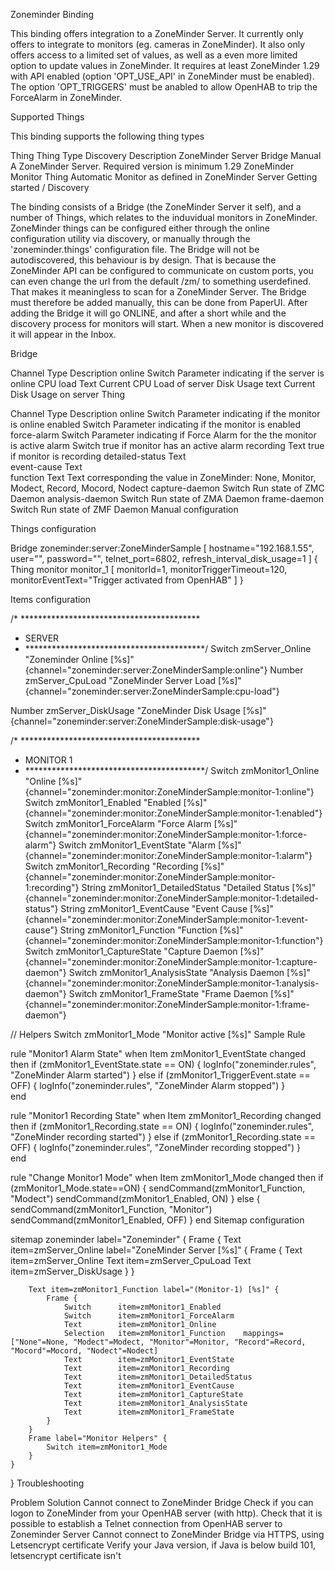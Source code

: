 Zoneminder Binding

This binding offers integration to a ZoneMinder Server. It currently only offers to integrate to monitors (eg. cameras in ZoneMinder). It also only offers access to a limited set of values, as well as a even more limited option to update values in ZoneMinder. It requires at least ZoneMinder 1.29 with API enabled (option 'OPT_USE_API' in ZoneMinder must be enabled). The option 'OPT_TRIGGERS' must be anabled to allow OpenHAB to trip the ForceAlarm in ZoneMinder.

Supported Things

This binding supports the following thing types

Thing	Thing Type	Discovery	Description
ZoneMinder Server	Bridge	Manual	A ZoneMinder Server. Required version is minimum 1.29
ZoneMinder Monitor	Thing	Automatic	Monitor as defined in ZoneMinder Server
Getting started / Discovery

The binding consists of a Bridge (the ZoneMinder Server it self), and a number of Things, which relates to the induvidual monitors in ZoneMinder. ZoneMinder things can be configured either through the online configuration utility via discovery, or manually through the 'zoneminder.things' configuration file. The Bridge will not be autodiscovered, this behaviour is by design. That is because the ZoneMinder API can be configured to communicate on custom ports, you can even change the url from the default /zm/ to something userdefined. That makes it meaningless to scan for a ZoneMinder Server. The Bridge must therefore be added manually, this can be done from PaperUI. After adding the Bridge it will go ONLINE, and after a short while and the discovery process for monitors will start. When a new monitor is discovered it will appear in the Inbox.

Bridge

Channel	Type	Description
online	Switch	Parameter indicating if the server is online
CPU load	Text	Current CPU Load of server
Disk Usage	text	Current Disk Usage on server
Thing

Channel	Type	Description
online	Switch	Parameter indicating if the monitor is online
enabled	Switch	Parameter indicating if the monitor is enabled
force-alarm	Switch	Parameter indicating if Force Alarm for the the monitor is active
alarm	Switch	true if monitor has an active alarm
recording	Text	true if monitor is recording
detailed-status	Text	
event-cause	Text	
function	Text	Text corresponding the value in ZoneMinder: None, Monitor, Modect, Record, Mocord, Nodect
capture-daemon	Switch	Run state of ZMC Daemon
analysis-daemon	Switch	Run state of ZMA Daemon
frame-daemon	Switch	Run state of ZMF Daemon
Manual configuration

Things configuration

Bridge zoneminder:server:ZoneMinderSample [ hostname="192.168.1.55", user="<USERNAME>", password="<PASSWORD>", telnet_port=6802, refresh_interval_disk_usage=1 ]
{
    Thing monitor monitor_1 [ monitorId=1, monitorTriggerTimeout=120, monitorEventText="Trigger activated from OpenHAB" ]
}

Items configuration

/* *****************************************
 * SERVER
 * *****************************************/
Switch zmServer_Online          "Zoneminder Online [%s]"            <switch>    {channel="zoneminder:server:ZoneMinderSample:online"}
Number zmServer_CpuLoad             "ZoneMinder Server Load [%s]"               {channel="zoneminder:server:ZoneMinderSample:cpu-load"}

Number zmServer_DiskUsage           "ZoneMinder Disk Usage [%s]"                {channel="zoneminder:server:ZoneMinderSample:disk-usage"}

/* *****************************************
 * MONITOR 1
 * *****************************************/
Switch zmMonitor1_Online        "Online [%s]"               <switch>    {channel="zoneminder:monitor:ZoneMinderSample:monitor-1:online"}
Switch zmMonitor1_Enabled       "Enabled [%s]"              <switch>    {channel="zoneminder:monitor:ZoneMinderSample:monitor-1:enabled"}
Switch zmMonitor1_ForceAlarm        "Force Alarm [%s]"              <switch>    {channel="zoneminder:monitor:ZoneMinderSample:monitor-1:force-alarm"}
Switch zmMonitor1_EventState        "Alarm [%s]"                <switch>    {channel="zoneminder:monitor:ZoneMinderSample:monitor-1:alarm"}
Switch zmMonitor1_Recording         "Recording [%s]"            <switch>    {channel="zoneminder:monitor:ZoneMinderSample:monitor-1:recording"}
String zmMonitor1_DetailedStatus    "Detailed Status [%s]"                  {channel="zoneminder:monitor:ZoneMinderSample:monitor-1:detailed-status"}
String zmMonitor1_EventCause        "Event Cause [%s]"          <switch>    {channel="zoneminder:monitor:ZoneMinderSample:monitor-1:event-cause"}
String zmMonitor1_Function      "Function [%s]"                     {channel="zoneminder:monitor:ZoneMinderSample:monitor-1:function"}
Switch zmMonitor1_CaptureState      "Capture Daemon [%s]"           <switch>    {channel="zoneminder:monitor:ZoneMinderSample:monitor-1:capture-daemon"}
Switch zmMonitor1_AnalysisState     "Analysis Daemon [%s]"          <switch>    {channel="zoneminder:monitor:ZoneMinderSample:monitor-1:analysis-daemon"}
Switch zmMonitor1_FrameState        "Frame Daemon [%s]"         <switch>    {channel="zoneminder:monitor:ZoneMinderSample:monitor-1:frame-daemon"}


// Helpers
Switch zmMonitor1_Mode          "Monitor active [%s]"
Sample Rule

rule "Monitor1 Alarm State"
when
    Item zmMonitor1_EventState changed
then
    if (zmMonitor1_EventState.state == ON) {
        logInfo("zoneminder.rules", "ZoneMinder Alarm started")
    }
    else if (zmMonitor1_TriggerEvent.state == OFF) {
        logInfo("zoneminder.rules", "ZoneMinder Alarm stopped")
    }   
end

rule "Monitor1 Recording State"
when
    Item zmMonitor1_Recording changed
then
    if (zmMonitor1_Recording.state == ON) {
        logInfo("zoneminder.rules", "ZoneMinder recording started")
    }
    else if (zmMonitor1_Recording.state == OFF) {
        logInfo("zoneminder.rules", "ZoneMinder recording stopped")
    }   
end


rule "Change Monitor1 Mode"
when
    Item zmMonitor1_Mode changed
then
    if (zmMonitor1_Mode.state==ON) {
        sendCommand(zmMonitor1_Function, "Modect")
        sendCommand(zmMonitor1_Enabled, ON)
    }
    else {
        sendCommand(zmMonitor1_Function, "Monitor")
        sendCommand(zmMonitor1_Enabled, OFF)
    }
end
Sitemap configuration

sitemap zoneminder label="Zoneminder"
{
    Frame {
        Text item=zmServer_Online label="ZoneMinder Server [%s]" {
            Frame {
                Text item=zmServer_Online
                Text  item=zmServer_CpuLoad
                Text  item=zmServer_DiskUsage
            }
        }

        Text item=zmMonitor1_Function label="(Monitor-1) [%s]" {
            Frame {
                Switch      item=zmMonitor1_Enabled
                Switch      item=zmMonitor1_ForceAlarm
                Text        item=zmMonitor1_Online
                Selection   item=zmMonitor1_Function    mappings=["None"=None, "Modect"=Modect, "Monitor"=Monitor, "Record"=Record, "Mocord"=Mocord, "Nodect"=Nodect]
                Text        item=zmMonitor1_EventState  
                Text        item=zmMonitor1_Recording   
                Text        item=zmMonitor1_DetailedStatus
                Text        item=zmMonitor1_EventCause
                Text        item=zmMonitor1_CaptureState
                Text        item=zmMonitor1_AnalysisState
                Text        item=zmMonitor1_FrameState
            }
        }
        Frame label="Monitor Helpers" {
            Switch item=zmMonitor1_Mode
        }
    }
}
Troubleshooting

Problem	Solution
Cannot connect to ZoneMinder Bridge	Check if you can logon to ZoneMinder from your OpenHAB server (with http).
Check that it is possible to establish a Telnet connection from OpenHAB server to Zoneminder Server
Cannot connect to ZoneMinder Bridge via HTTPS, using Letsencrypt certificate	Verify your Java version, if Java is below build 101, letsencrypt certificate isn't 
